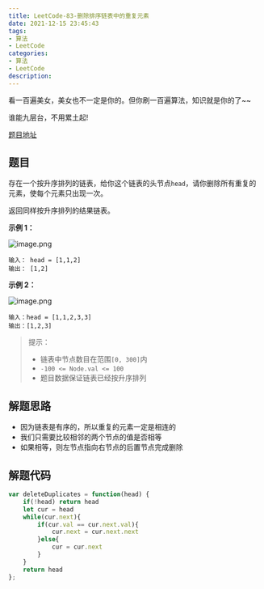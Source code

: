 ```yaml
---
title: LeetCode-83-删除排序链表中的重复元素
date: 2021-12-15 23:45:43
tags:
- 算法
- LeetCode
categories:
- 算法
- LeetCode
description:
---
```


看一百遍美女，美女也不一定是你的。但你刷一百遍算法，知识就是你的了~~

谁能九层台，不用累土起!

[题目地址](https://leetcode-cn.com/problems/remove-duplicates-from-sorted-list/)

<!-- more -->

## 题目

存在一个按升序排列的链表，给你这个链表的头节点`head`，请你删除所有重复的元素，使每个元素只出现一次。

返回同样按升序排列的结果链表。

**示例 1：**


![image.png](https://p9-juejin.byteimg.com/tos-cn-i-k3u1fbpfcp/001afd9c8c514668ac04fe37f9e9a8e4~tplv-k3u1fbpfcp-watermark.image?)

```
输入： head = [1,1,2]
输出： [1,2]
```

**示例 2：**


![image.png](https://p9-juejin.byteimg.com/tos-cn-i-k3u1fbpfcp/c68c58a1c33f41c28d54a7df37ebc326~tplv-k3u1fbpfcp-watermark.image?)

```
输入：head = [1,1,2,3,3]
输出：[1,2,3]
```

> 提示：
> - 链表中节点数目在范围`[0, 300]`内
> - `-100 <= Node.val <= 100`
> - 题目数据保证链表已经按升序排列

## 解题思路

- 因为链表是有序的，所以重复的元素一定是相连的
- 我们只需要比较相邻的两个节点的值是否相等
- 如果相等，则左节点指向右节点的后置节点完成删除

## 解题代码

```js
var deleteDuplicates = function(head) {
    if(!head) return head
    let cur = head
    while(cur.next){
        if(cur.val == cur.next.val){
            cur.next = cur.next.next
        }else{
            cur = cur.next
        }
    }
    return head
};
```

<!-- markdownlint-disable MD041 MD002--> 
